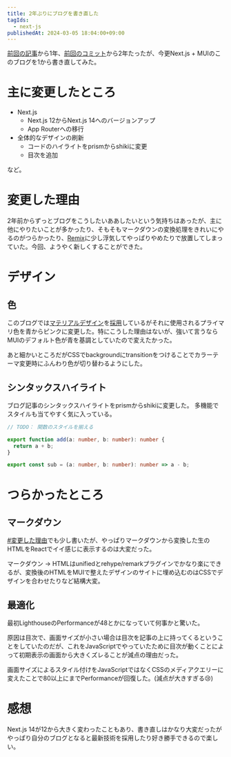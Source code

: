 ```yaml
---
title: 2年ぶりにブログを書き直した
tagIds:
  - next-js
publishedAt: 2024-03-05 18:04:00+09:00
---
```


[前回の記事](/article/discord-spoiler)から1年、[前回のコミット](https://github.com/sqrtox/sqrtox.vercel.app/commit/c55f1ff240a9fa34cc8d47d58068212a115ea5f8)から2年たったが、今更Next.js + MUIのこのブログを1から書き直してみた。  

# 主に変更したところ

- Next.js
  - Next.js 12からNext.js 14へのバージョンアップ
  - App Routerへの移行
- 全体的なデザインの刷新
  - コードのハイライトをprismからshikiに変更
  - 目次を追加

など。

# 変更した理由

2年前からずっとブログをこうしたいああしたいという気持ちはあったが、主に他にやりたいことが多かったり、そもそもマークダウンの変換処理をきれいにやるのがつらかったり、[Remix](https://remix.run/)に少し浮気してやっぱりやめたりで放置してしまっていた。今回、ようやく新しくすることができた。

# デザイン

## 色

このブログでは[マテリアルデザイン](https://m3.material.io/)を[採用](https://mui.com/)しているがそれに使用されるプライマリ色を青からピンクに変更した。特にこうした理由はないが、強いて言うならMUIのデフォルト色が青を基調としていたので変えたかった。

あと細かいところだがCSSでbackgroundにtransitionをつけることでカラーテーマ変更時にふんわり色が切り替わるようにした。

## シンタックスハイライト

ブログ記事のシンタックスハイライトをprismからshikiに変更した。
多機能でスタイルも当てやすく気に入っている。

```ts title="libs/math.js" {1,3-5} showLineNumbers
// TODO： 関数のスタイルを揃える

export function add(a: number, b: number): number {
  return a + b;
}

export const sub = (a: number, b: number): number => a - b;
```

# つらかったところ

## マークダウン

[#変更した理由](#変更した理由)でも少し書いたが、やっぱりマークダウンから変換した生のHTMLをReactでイイ感じに表示するのは大変だった。

マークダウン → HTMLはunifiedとrehype/remarkプラグインでかなり楽にできるが、変換後のHTMLをMUIで整えたデザインのサイトに埋め込むのはCSSでデザインを合わせたりなど結構大変。

## 最適化

最初LighthouseのPerformanceが48とかになっていて何事かと驚いた。

原因は目次で、画面サイズが小さい場合は目次を記事の上に持ってくるということをしていたのだが、これをJavaScriptでやっていたために目次が動くことによって初期表示の画面から大きくズレることが減点の理由だった。

画面サイズによるスタイル付けをJavaScriptではなくCSSのメディアクエリーに変えたことで80以上にまでPerformanceが回復した。(減点が大きすぎる😢)

# 感想

Next.js 14が12から大きく変わったこともあり、書き直しはかなり大変だったがやっぱり自分のブログとなると最新技術を採用したり好き勝手できるので楽しい。
